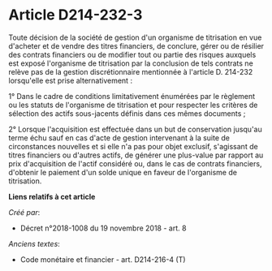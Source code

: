 # Article D214-232-3

Toute décision de la société de gestion d'un organisme de titrisation en vue d'acheter et de vendre des titres financiers, de
conclure, gérer ou de résilier des contrats financiers ou de modifier tout ou partie des risques auxquels est exposé
l'organisme de titrisation par la conclusion de tels contrats ne relève pas de la gestion discrétionnaire mentionnée à
l'article D. 214-232 lorsqu'elle est prise alternativement :

1° Dans le cadre de conditions limitativement énumérées par le règlement ou les statuts de l'organisme de titrisation et pour
respecter les critères de sélection des actifs sous-jacents définis dans ces mêmes documents ;

2° Lorsque l'acquisition est effectuée dans un but de conservation jusqu'au terme échu sauf en cas d'acte de gestion
intervenant à la suite de circonstances nouvelles et si elle n'a pas pour objet exclusif, s'agissant de titres financiers ou
d'autres actifs, de générer une plus-value par rapport au prix d'acquisition de l'actif considéré ou, dans le cas de contrats
financiers, d'obtenir le paiement d'un solde unique en faveur de l'organisme de titrisation.

**Liens relatifs à cet article**

_Créé par_:

  - Décret n°2018-1008 du 19 novembre 2018 - art. 8

_Anciens textes_:

  - Code monétaire et financier - art. D214-216-4 (T)
